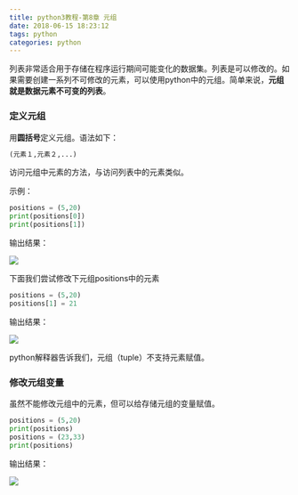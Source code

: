 ```yaml
---
title: python3教程-第8章 元组
date: 2018-06-15 18:23:12
tags: python
categories: python
---
```


列表非常适合用于存储在程序运行期间可能变化的数据集。列表是可以修改的。如果需要创建一系列不可修改的元素，可以使用python中的元组。简单来说，**元组就是数据元素不可变的列表**。

<!--more-->

### 定义元组

用**圆括号**定义元组。语法如下：

```python
(元素１,元素２,...)
```

访问元组中元素的方法，与访问列表中的元素类似。

示例：

```python
positions = (5,20)
print(positions[0])
print(positions[1])
```

输出结果：

![](http://p64uw9x5j.bkt.clouddn.com/image/2018/06/23/20180623185318.png)

下面我们尝试修改下元组positions中的元素

```python
positions = (5,20)
positions[1] = 21
```

输出结果：

![](http://p64uw9x5j.bkt.clouddn.com/image/2018/06/23/20180623183800.png)

python解释器告诉我们，元组（tuple）不支持元素赋值。

### 修改元组变量

虽然不能修改元组中的元素，但可以给存储元组的变量赋值。

```python
positions = (5,20)
print(positions)
positions = (23,33)
print(positions)
```

输出结果：

![](http://p64uw9x5j.bkt.clouddn.com/image/2018/06/23/20180623184949.png)